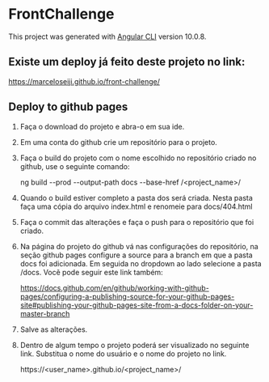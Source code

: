 # FrontChallenge

This project was generated with [Angular CLI](https://github.com/angular/angular-cli) version 10.0.8.

## Existe um deploy já feito deste projeto no link:
   https://marceloseiji.github.io/front-challenge/


## Deploy to github pages

1) Faça o download do projeto e abra-o em sua ide.
2) Em uma conta do github crie um repositório para o projeto.
3) Faça o build do projeto com o nome escolhido no repositório criado no github, use o seguinte comando:

   ng build --prod --output-path docs --base-href /<project_name>/

4) Quando o build estiver completo a pasta dos será criada. Nesta pasta faça uma cópia do arquivo index.html e renomeie para docs/404.html
5) Faça o commit das alterações e faça o push para o repositório que foi criado.
6) Na página do projeto do github vá nas configurações do repositório, na seção github pages configure a source para a branch em que a pasta docs
   foi adicionada. Em seguida no dropdown ao lado selecione a pasta /docs. Vocẽ pode seguir este link também:

   https://docs.github.com/en/github/working-with-github-pages/configuring-a-publishing-source-for-your-github-pages-site#publishing-your-github-pages-site-from-a-docs-folder-on-your-master-branch


7) Salve as alterações.
8) Dentro de algum tempo o projeto poderá ser visualizado no seguinte link. Substitua o nome do usuário e o nome do projeto no link.
   
   https://<user_name>.github.io/<project_name>/


